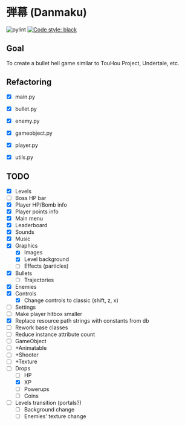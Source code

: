 # 弾幕 (Danmaku)
![pylint](https://img.shields.io/badge/PyLint-9.75-yellow?logo=python&logoColor=white)
[![Code style: black](https://img.shields.io/badge/code%20style-black-000000.svg)](https://github.com/psf/black)

## Goal
To create a bullet hell game similar to TouHou Project, Undertale, etc.

## Refactoring
- [x] main.py
- [x] bullet.py
- [x] enemy.py
- [x] gameobject.py
- [x] player.py
- [x] utils.py


## TODO
- [x] Levels
- [ ] Boss HP bar
- [x] Player HP/Bomb info
- [x] Player points info
- [x] Main menu
- [x] Leaderboard
- [x] Sounds
- [x] Music
- [x] Graphics
  - [x] Images
  - [x] Level background
  - [ ] Effects (particles)
- [x] Bullets
  - [ ] Trajectories
- [x] Enemies
- [x] Controls
  - [x] Change controls to classic (shift, z, x)
- [ ] Settings
- [ ] Make player hitbox smaller
- [x] Replace resource path strings with constants from db
- [ ]  Rework base classes
  - [ ] Reduce instance attribute count
  - [ ] GameObject
  - [ ] +Animatable
  - [ ] +Shooter
  - [ ] +Texture
- [ ] Drops
  - [ ] HP
  - [x] XP
  - [ ] Powerups
  - [ ] Coins
- [ ] Levels transition (portals?)
  - [ ] Background change
  - [ ] Enemies' texture change